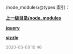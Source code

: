 /node_modules/@types 索引：


**[上一级目录/node_modules](/node_modules/index.md)**

**[jquery](/node_modules/@types/jquery/index.md)**

**[sizzle](/node_modules/@types/sizzle/index.md)**


<font size=2 color='grey'> 2020-03-08 10:46 </font>